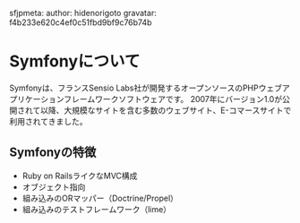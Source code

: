 sfjpmeta:
  author: hidenorigoto
  gravatar: f4b233e620c4ef0c51fbd9bf9c76b74b

Symfonyについて
===============

Symfonyは、フランスSensio Labs社が開発するオープンソースのPHPウェブアプリケーションフレームワークソフトウェアです。
2007年にバージョン1.0が公開されて以降、大規模なサイトを含む多数のウェブサイト、E-コマースサイトで利用されてきました。


Symfonyの特徴
-------------

- Ruby on RailsライクなMVC構成
- オブジェクト指向
- 組み込みのORマッパー（Doctrine/Propel）
- 組み込みのテストフレームワーク（lime）

